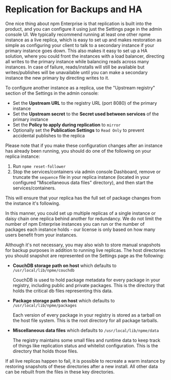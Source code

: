 # Replication for Backups and HA

One nice thing about npm Enterprise is that replication is built into the product, and you can configure it using just the Settings page in the admin console UI. We typically recommend running at least one other npme instance as a live replica, which is easy to set up and makes restoration as simple as configuring your client to talk to a secondary instance if your primary instance goes down. This also makes it easy to set up a HA solution, where you could front the instances with a load balancer, directing all writes to the primary instance while balancing reads across many instances. In case of failure, reads/installs will still be available but writes/publishes will be unavailable until you can make a secondary instance the new primary by directing writes to it.

To configure another instance as a replica, use the "Upstream registry" section of the Settings in the admin console:

- Set the **Upstream URL** to the registry URL (port 8080) of the primary instance
- Set the **Upstream secret** to the **Secret used between services** of the primary instance
- Set the **Policy to apply during replication** to `mirror`
- Optionally set the **Publication Settings** to `Read Only` to prevent accidental publishes to the replica

Please note that if you make these configuration changes after an instance has already been running, you should do one of the following on your replica instance:

1. Run `npme reset-follower`
2. Stop the services/containers via admin console Dashboard, remove or truncate the `sequence` file in your replica instance (located in your configured "Miscellaneous data files" directory), and then start the services/containers.

This will ensure that your replica has the full set of package changes from the instance it's following.

In this manner, you could set up multiple replicas of a single instance or daisy chain one replica behind another for redundancy. We do not limit the number of npm Enterprise instances you can run or the number of packages each instance holds - our license is only based on how many users benefit from your instances.

Although it's not necessary, you may also wish to store manual snapshots for backup purposes in addition to running live replicas. The host directories you should snapshot are represented on the Settings page as the following:

- **CouchDB storage path on host** which defaults to `/usr/local/lib/npme/couchdb`

    CouchDB is used to hold package metadata for every package in your registry, including public and private packages. This is the directory that holds the critical db files representing this data.

- **Package storage path on host** which defaults to `/usr/local/lib/npme/packages`

    Each version of every package in your registry is stored as a tarball on the host file system. This is the root directory for all package tarballs.

- **Miscellaneous data files** which defaults to `/usr/local/lib/npme/data`

    The registry maintains some small files and runtime data to keep track of things like replication status and whitelist configuration. This is the directory that holds those files.

If all live replicas happen to fail, it is possible to recreate a warm instance by restoring snapshots of these directories after a new install. All other data can be rebuilt from the files in these key directories.
